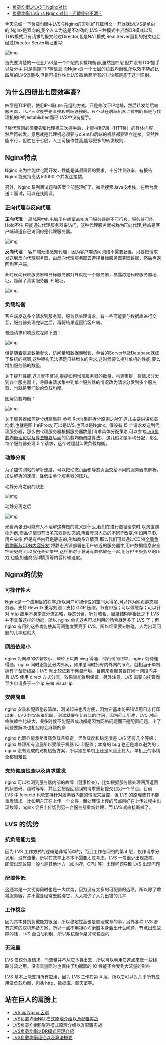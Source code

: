 - [负载均衡之LVS与Nginx对比](https://www.cnblogs.com/Courage129/p/14383897.html)
- [负载均衡 LVS vs Nginx 对比！还傻傻分不清？](https://mp.weixin.qq.com/s/S04oXkOGvmAH5tDzSLTnbA)

今天总结一下负载均衡中LVS与Nginx的区别,好几篇博文一开始就说LVS是单向的,Nginx是双向的,我个人认为这是不准确的,LVS三种模式中,虽然DR模式以及TUN模式只有请求的报文经过Director,但是NAT模式,Real Server回复的报文也会经过Director Server地址重写:

![img](./img/5/5-1.png)

首先要清楚的一点是,LVS是一个四层的负载均衡器,虽然是四层,但并没有TCP握手以及分手,只是偷窥了IP等信息,而Nginx是一个七层的负载均衡器,所以效率势必比四层的LVS低很多,但是可操作性比LVS高,后面所有的讨论都是基于这个区别。

## 为什么四册比七层效率高?

四层是TCP层，使用IP+端口四元组的方式。只是修改下IP地址，然后转发给后端服务器，TCP三次握手是直接和后端连接的。只不过在后端机器上看到的都是与代理机的IP的established而已,LVS中没有握手。

7层代理则必须要先和代理机三次握手后，才能得到7层（HTT层）的具体内容，然后再转发。意思就是代理机必须要与client和后端的机器都要建立连接。显然性能不行，但胜在于七层，人工可操作性高,能写更多的转发规则。

## Nginx特点
Nginx 专为性能优化而开发，性能是其最重要的要求，十分注重效率，有报告 Nginx 能支持高达 50000 个并发连接数。

另外，Nginx 系列面试题和答案全部整理好了，微信搜索Java技术栈，在后台发送：面试，可以在线阅读。

### 正向代理与反向代理
**正向代理** ：局域网中的电脑用户想要直接访问服务器是不可行的，服务器可能Hold不住,只能通过代理服务器来访问，这种代理服务就被称为正向代理,特点是客户端知道自己访问的是代理服务器。

![img](./img/5/5-2.png)

**反向代理** ：客户端无法感知代理，因为客户端访问网络不需要配置，只要把请求发送到反向代理服务器，由反向代理服务器去选择目标服务器获取数据，然后再返回到客户端。

此时反向代理服务器和目标服务器对外就是一个服务器，暴露的是代理服务器地址，隐藏了真实服务器 IP 地址。

![img](./img/5/5-3.png)

### 负载均衡
客户端发送多个请求到服务器，服务器处理请求，有一些可能要与数据库进行交互，服务器处理完毕之后，再将结果返回给客户端。

普通请求和响应过程如下图：

![img](./img/5/5-4.png)

但是随着信息数量增长，访问量和数据量增长，单台的Server以及Database就成了系统的瓶颈,这种架构无法满足日益增长的需求,这时候要么提升单机的性能,要么增加服务器的数量。

关于提升性能,这儿就不赘述,提提如何增加服务器的数量，构建集群，将请求分发到各个服务器上，将原来请求集中到单个服务器的情况改为请求分发到多个服务器，也就是我们说的负载均衡。

图解负载均衡：

![img](./img/5/5-5.png)

关于服务器如何拆分组建集群,参考:[Redis集群拆分原则之AKF](https://www.cnblogs.com/Courage129/p/14344151.html),这儿主要讲讲负载均衡,也就是图上的Proxy,可以是LVS,也可以是Nginx。假设有 15 个请求发送到代理服务器，那么由代理服务器根据服务器数量(请求具体分配策略,可以参考[LVS负载均衡理论以及算法概要](https://www.cnblogs.com/Courage129/p/14334400.html)后面的负载均衡调度算法)，这儿假如是平均分配，那么每个服务器处理 5 个请求，这个过程就叫做负载均衡。

### 动静分离
为了加快网站的解析速度，可以把动态页面和静态页面交给不同的服务器来解析，加快解析的速度，降低由单个服务器的压力。

动静分离之前的状态

![img](./img/5/5-6.png)

动静分离之后

![img](./img/5/5-7.png)

光看两张图可能有人不理解这样做的意义是什么,我们在进行数据请求时,以淘宝购物为例,商品详情页有很多东西是动态的,随着登录人员的不同而改变,例如用户ID,用户头像,但是有些内容是静态的,例如商品详情页,那么我们可以通过CDN([全局负载均衡与CDN内容分发](https://www.cnblogs.com/Courage129/p/14363627.html))将静态资源部署在用户较近的服务器中,用户数据信息安全性要更高,可以放在某处集中,这样相对于将说有数据放在一起,能分担主服务器的压力,也能加速商品详情页等内容传输速度。


## Nginx的优势
### 可操作性大
Nginx是一个应用层的程序,所以用户可操作性的空间大得多,可以作为网页静态服务器，支持 Rewrite 重写规则；支持 GZIP 压缩，节省带宽；可以做缓存；可以针对 http 应用本身来做分流策略，静态分离，针对域名、目录结构等相比之下 LVS 并不具备这样的功能，所以 nginx 单凭这点可以利用的场合就远多于 LVS 了；但 nginx 有用的这些功能使其可调整度要高于 LVS，所以经常要去触碰，人为出现问题的几率也就大

### 网络依赖小
nginx 对网络的依赖较小，理论上只要 ping 得通，网页访问正常，nginx 就能连得通，nginx 同时还能区分内外网，如果是同时拥有内外网的节点，就相当于单机拥有了备份线路；LVS 就比较依赖于网络环境，目前来看服务器在同一网段内并且 LVS 使用 direct 方式分流，效果较能得到保证。另外注意，LVS 需要向托管商至少申请多于一个 ip 来做 visual ip

### 安装简单
nginx 安装和配置比较简单，测试起来也很方便，因为它基本能把错误用日志打印出来。LVS 的安装和配置、测试就要花比较长的时间，因为同上所述，LVS 对网络依赖性比较大，很多时候不能配置成功都是因为网络问题而不是配置问题，出了问题要解决也相应的会麻烦的多

nginx 也同样能承受很高负载且稳定，但负载度和稳定度差 LVS 还有几个等级：nginx 处理所有流量所以受限于机器 IO 和配置；本身的 bug 也还是难以避免的；nginx 没有现成的双机热备方案，所以跑在单机上还是风险比较大，单机上的事情全都很难说

### 支持健康检查以及请求重发
nginx 可以检测到服务器内部的故障（健康检查），比如根据服务器处理网页返回的状态码、超时等等，并且会把返回错误的请求重新提交到另一个节点。目前 LVS 中 ldirectd 也能支持针对服务器内部的情况来监控，但 LVS 的原理使其不能重发请求。比如用户正在上传一个文件，而处理该上传的节点刚好在上传过程中出现故障，nginx 会把上传切到另一台服务器重新处理，而 LVS 就直接断掉了。


## LVS 的优势
### 抗负载能力强
因为 LVS 工作方式的逻辑是非常简单的，而且工作在网络的第 4 层，仅作请求分发用，没有流量，所以在效率上基本不需要太过考虑。LVS 一般很少出现故障，即使出现故障一般也是其他地方（如内存、CPU 等）出现问题导致 LVS 出现问题

### 配置性低
这通常是一大劣势同时也是一大优势，因为没有太多的可配置的选项，所以除了增减服务器，并不需要经常去触碰它，大大减少了人为出错的几率

### 工作稳定
因为其本身抗负载能力很强，所以稳定性高也是顺理成章的事，另外各种 LVS 都有完整的双机热备方案，所以一点不用担心均衡器本身会出什么问题，节点出现故障的话，LVS 会自动判别，所以系统整体是非常稳定的

### 无流量
LVS 仅仅分发请求，而流量并不从它本身出去，所以可以利用它这点来做一些线路分流之用。没有流量同时也保住了均衡器的 IO 性能不会受到大流量的影响

LVS 基本上能支持所有应用，因为 LVS 工作在第 4 层，所以它可以对几乎所有应用做负载均衡，包括 http、数据库、聊天室等。

## 站在巨人的肩膀上
- [LVS 与 Nginx 区别](https://www.jianshu.com/p/3ed7575c8c47)
- [LVS负载均衡NAT模式原理介绍以及配置实战](https://www.cnblogs.com/Courage129/p/14333019.html)
- [LVS负载均衡IP隧道模式原理介绍以及配置实战](https://www.cnblogs.com/Courage129/p/14334382.html)
- [LVS负载均衡之DR模式原理介绍](https://www.cnblogs.com/Courage129/p/14332902.html)
- [LVS负载均衡理论以及算法概要](https://www.cnblogs.com/Courage129/p/14334400.html)